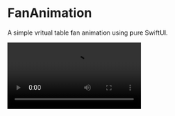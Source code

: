 # FanAnimation

A simple vritual table fan animation using pure SwiftUI.

![Demo](https://github.com/karthironald/FanAnimation/blob/master/Demo.mov)
